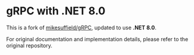 # gRPC with .NET 8.0

This is a fork of [mikesuffield/gRPC](https://github.com/mikesuffield/gRPC), updated to use **.NET 8.0**.

For original documentation and implementation details, please refer to the original repository.

